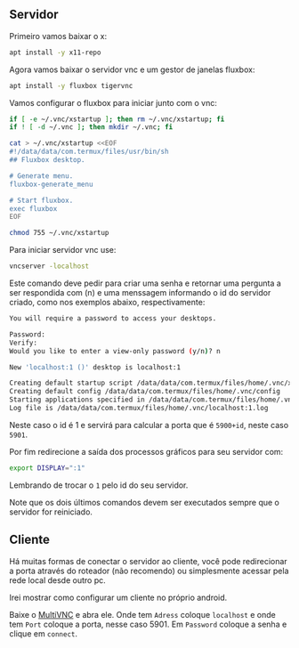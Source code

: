## Servidor

Primeiro vamos baixar o x:

```bash
apt install -y x11-repo
```

Agora vamos baixar o servidor vnc e um gestor de janelas fluxbox:

```bash
apt install -y fluxbox tigervnc
```

Vamos configurar o fluxbox para iniciar junto com o vnc:

```bash
if [ -e ~/.vnc/xstartup ]; then rm ~/.vnc/xstartup; fi
if ! [ -d ~/.vnc ]; then mkdir ~/.vnc; fi

cat > ~/.vnc/xstartup <<EOF
#!/data/data/com.termux/files/usr/bin/sh
## Fluxbox desktop.

# Generate menu.
fluxbox-generate_menu

# Start fluxbox.
exec fluxbox
EOF

chmod 755 ~/.vnc/xstartup
```

Para iniciar servidor vnc use:

```bash
vncserver -localhost
```

Este comando deve pedir para criar uma senha e retornar uma pergunta a ser respondida com (n) e uma menssagem informando o id do servidor criado, como nos exemplos abaixo, respectivamente:

```bash
You will require a password to access your desktops.

Password:
Verify:
Would you like to enter a view-only password (y/n)? n
```

```bash
New 'localhost:1 ()' desktop is localhost:1

Creating default startup script /data/data/com.termux/files/home/.vnc/xstartup
Creating default config /data/data/com.termux/files/home/.vnc/config
Starting applications specified in /data/data/com.termux/files/home/.vnc/xstartup
Log file is /data/data/com.termux/files/home/.vnc/localhost:1.log
```

Neste caso o id é 1 e servirá para calcular a porta que é `5900+id`, neste caso `5901`.

Por fim redirecione a saída dos processos gráficos para seu servidor com:

```bash
export DISPLAY=":1"
```

Lembrando de trocar o `1` pelo id do seu servidor.

Note que os dois últimos comandos devem ser executados sempre que o servidor for reiniciado.

## Cliente

Há muitas formas de conectar o servidor ao cliente, você pode redirecionar a porta através do roteador (não recomendo) ou simplesmente acessar pela rede local desde outro pc.

Irei mostrar como configurar um cliente no próprio android.

Baixe o [MultiVNC](https://f-droid.org/pt_BR/packages/com.coboltforge.dontmind.multivnc/) e abra ele. Onde tem `Adress` coloque `localhost` e onde tem `Port` coloque a porta, nesse caso 5901.
Em `Password` coloque a senha e clique em `connect`.
